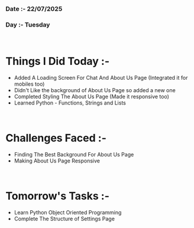 ### Date :- 22/07/2025
### Day  :- Tuesday
<br> 

# Things I Did Today :-

- Added A Loading Screen For Chat And About Us Page (Integrated it for mobiles too)
- Didn't Like the background of About Us Page so added a new one
- Completed Styling The About Us Page (Made it responsive too)
- Learned Python - Functions, Strings and Lists

<br>

# Challenges Faced :-

- Finding The Best Background For About Us Page
- Making About Us Page Responsive

<br>

# Tomorrow's Tasks :- 

- Learn Python Object Oriented Programming
- Complete The Structure of Settings Page